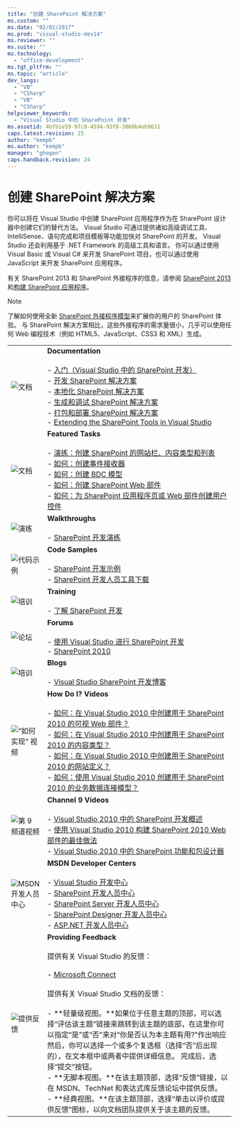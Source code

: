```yaml
---
title: "创建 SharePoint 解决方案"
ms.custom: ""
ms.date: "02/02/2017"
ms.prod: "visual-studio-dev14"
ms.reviewer: ""
ms.suite: ""
ms.technology: 
  - "office-development"
ms.tgt_pltfrm: ""
ms.topic: "article"
dev_langs: 
  - "VB"
  - "CSharp"
  - "VB"
  - "CSharp"
helpviewer_keywords: 
  - "Visual Studio 中的 SharePoint 开发"
ms.assetid: 4bfb1e59-97c9-4594-93f8-3068b4eb9631
caps.latest.revision: 25
author: "kempb"
ms.author: "kempb"
manager: "ghogen"
caps.handback.revision: 24
---
```

# 创建 SharePoint 解决方案
  你可以将在 Visual Studio 中创建 SharePoint 应用程序作为在 SharePoint 设计器中创建它们的替代方法。 Visual Studio 可通过提供诸如高级调试工具、IntelliSense、语句完成和项目模板等功能加快对 SharePoint 的开发。 Visual Studio 还会利用基于 .NET Framework 的高级工具和语言。 你可以通过使用 Visual Basic 或 Visual C\# 来开发 SharePoint 项目，也可以通过使用 JavaScript 来开发 SharePoint 应用程序。  
  
 有关 SharePoint 2013 和 SharePoint 外接程序的信息，请参阅 [SharePoint 2013](http://msdn.microsoft.com/library/jj162979.aspx) 和[构建 SharePoint 应用程序](http://msdn.microsoft.com/library/office/apps/jj163230%28v=office.15%29.aspx)。  
  
> [!NOTE]  
>  了解如何使用全新 [SharePoint 外接程序模型](https://msdn.microsoft.com/library/office/fp179930.aspx)来扩展你的用户的 SharePoint 体验。 与 SharePoint 解决方案相比，这些外接程序的需求量很小，几乎可以使用任何 Web 编程技术（例如 HTML5、JavaScript、CSS3 和 XML）生成。  
  
|||  
|-|-|  
|![文档](../sharepoint/media/vs-icon-documentation.png "文档")|**Documentation**<br /><br /> -   [入门（Visual Studio 中的 SharePoint 开发）](../sharepoint/getting-started-sharepoint-development-in-visual-studio.md)<br />-   [开发 SharePoint 解决方案](../sharepoint/developing-sharepoint-solutions.md)<br />-   [本地化 SharePoint 解决方案](../sharepoint/localizing-sharepoint-solutions.md)<br />-   [生成和调试 SharePoint 解决方案](../sharepoint/building-and-debugging-sharepoint-solutions.md)<br />-   [打包和部署 SharePoint 解决方案](../sharepoint/packaging-and-deploying-sharepoint-solutions.md)<br />-   [Extending the SharePoint Tools in Visual Studio](../sharepoint/extending-the-sharepoint-tools-in-visual-studio.md)|  
|![文档](../sharepoint/media/vs-icon-documentation.png "文档")|**Featured Tasks**<br /><br /> -   [演练：创建 SharePoint 的网站栏、内容类型和列表](../sharepoint/walkthrough-create-a-site-column-content-type-and-list-for-sharepoint.md)<br />-   [如何：创建事件接收器](../sharepoint/how-to-create-an-event-receiver.md)<br />-   [如何：创建 BDC 模型](../sharepoint/how-to-create-a-bdc-model.md)<br />-   [如何：创建 SharePoint Web 部件](../sharepoint/how-to-create-a-sharepoint-web-part.md)<br />-   [如何：为 SharePoint 应用程序页或 Web 部件创建用户控件](../sharepoint/how-to-create-a-user-control-for-a-sharepoint-application-page-or-web-part.md)|  
|![演练](../sharepoint/media/vs-icon-walkthroughs.png "演练")|**Walkthroughs**<br /><br /> -   [SharePoint 开发演练](../sharepoint/sharepoint-development-walkthroughs.md)|  
|![代码示例](../sharepoint/media/vs-icon-codesamples.png "代码示例")|**Code Samples**<br /><br /> -   [SharePoint 开发示例](../sharepoint/sharepoint-development-samples.md)<br />-   [SharePoint 开发人员工具下载](http://msdn.microsoft.com/sharepoint/aa905690.aspx)|  
|![培训](../sharepoint/media/vs-icon-training.png "培训")|**Training**<br /><br /> -   [了解 SharePoint 开发](http://msdn.microsoft.com/sharepoint/aa905692.aspx)|  
|![论坛](../sharepoint/media/vs-icon-forums.png "论坛")|**Forums**<br /><br /> -   [使用 Visual Studio 进行 SharePoint 开发](http://social.msdn.microsoft.com/Forums/vssharepointdevelopment/threads)<br />-   [SharePoint 2010](http://social.msdn.microsoft.com/Forums/category/sharepoint2010,sharepoint/)|  
|![培训](../sharepoint/media/vs-icon-training.png "培训")|**Blogs**<br /><br /> -   [Visual Studio SharePoint 开发博客](http://blogs.msdn.com/b/vssharepointtoolsblog/)|  
|![“如何实现” 视频](../sharepoint/media/vs-icon-howdoivideos.png "“如何实现” 视频")|**How Do I? Videos**<br /><br /> -   [如何：在 Visual Studio 2010 中创建用于 SharePoint 2010 的可视 Web 部件？](http://msdn.microsoft.com/vstudio/ff623014.aspx)<br />-   [如何：在 Visual Studio 2010 中创建用于 SharePoint 2010 的内容类型？](http://msdn.microsoft.com/vstudio/ff623016.aspx)<br />-   [如何：在 Visual Studio 2010 中创建用于 SharePoint 2010 的网站定义？](http://msdn.microsoft.com/vstudio/ff623012.aspx)<br />-   [如何：使用 Visual Studio 2010 创建用于 SharePoint 2010 的业务数据连接模型？](http://msdn.microsoft.com/vstudio/ff623022.aspx)|  
|![第 9 频道视频](../sharepoint/media/vs-icon-channel9videos.png "第 9 频道视频")|**Channel 9 Videos**<br /><br /> -   [Visual Studio 2010 中的 SharePoint 开发概述](http://channel9.msdn.com/posts/funkyonex/Overview-of-SharePoint-Development-in-Visual-Studio-2010/)<br />-   [使用 Visual Studio 2010 构建 SharePoint 2010 Web 部件的最佳做法](http://channel9.msdn.com/posts/funkyonex/Best-Practices-on-Building-SharePoint-2010-Web-Parts-with-Visual-Studio-2010/)<br />-   [Visual Studio 2010 中的 SharePoint 功能和包设计器](http://channel9.msdn.com/posts/funkyonex/SharePoint-Feature-and-Package-Designers-in-Visual-Studio-2010/)|  
|![MSDN 开发人员中心](../sharepoint/media/vs-icon-msdndevcenter.png "MSDN 开发人员中心")|**MSDN Developer Centers**<br /><br /> -   [Visual Studio 开发中心](http://msdn.microsoft.com/vstudio/default.aspx)<br />-   [SharePoint 开发人员中心](http://msdn.microsoft.com/sharepoint/default.aspx)<br />-   [SharePoint Server 开发人员中心](http://msdn.microsoft.com/office/aa905503.aspx)<br />-   [SharePoint Designer 开发人员中心](http://msdn.microsoft.com/office/bb421303.aspx)<br />-   [ASP.NET 开发人员中心](http://msdn.microsoft.com/aa336522.aspx)|  
|![提供反馈](../sharepoint/media/vs-icon-feedback.png "提供反馈")|**Providing Feedback**<br /><br /> 提供有关 Visual Studio 的反馈：<br /><br /> -   [Microsoft Connect](http://go.microsoft.com/fwlink/?LinkID=150463)<br /><br /> 提供有关 Visual Studio 文档的反馈：<br /><br /> -   **轻量级视图。**如果位于任意主题的顶部，可以选择“评估该主题”链接来跳转到该主题的底部，在这里你可以指定“是”或“否”来对“你是否认为本主题有用?”作出响应然后，你可以选择一个或多个复选框（选择“否”后出现的），在文本框中或两者中提供详细信息。 完成后，选择“提交”按钮。<br />-   **无脚本视图。**在该主题顶部，选择“反馈”链接，以在 MSDN、TechNet 和表达式库反馈论坛中提供反馈。<br />-   **经典视图。**在该主题顶部，选择“单击以评价或提供反馈”图标，以向文档团队提供关于该主题的反馈。|  
  
  